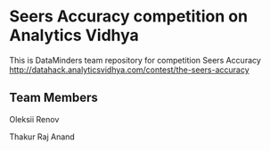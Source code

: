 # Seers Accuracy competition on Analytics Vidhya

This is DataMinders team repository for competition Seers Accuracy  http://datahack.analyticsvidhya.com/contest/the-seers-accuracy

## Team Members

Oleksii Renov 

Thakur Raj Anand 
